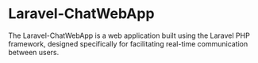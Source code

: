 # Laravel-ChatWebApp
The Laravel-ChatWebApp is a web application built using the Laravel PHP framework, designed specifically for facilitating real-time communication between users. 
